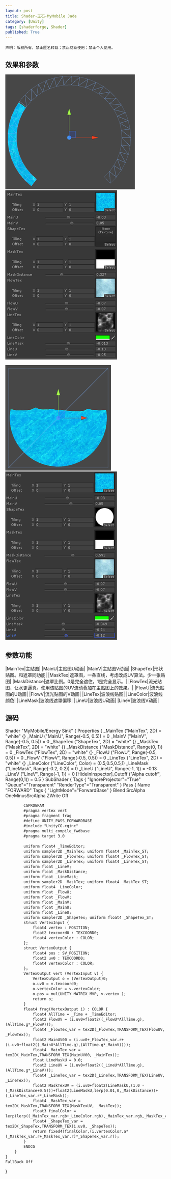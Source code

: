 ```yaml
---
layout: post
title: Shader-玉石-MyMobile Jade
category: [Unity]
tags: [shaderforge, Shader]
published: True
---
```



`声明：版权所有，禁止匿名转载；禁止商业使用；禁止个人使用。`


## 效果和参数 ##
<left>
	<img src="/public/img/Shader-能量槽/1.png">
	<img src="/public/img/Shader-能量槽/2.png">
	</left>
<p></p>
<left>
	<img src="/public/img/Shader-能量槽/3.png">
	<img src="/public/img/Shader-能量槽/4.png">
	</left>
	
	
## 参数功能 ##

|MainTex|主贴图|
|MainU|主贴图U动画|
|MainV|主贴图V动画|
|ShapeTex|形状贴图。和遮罩同功能|
|MaskTex|遮罩图，一条直线，考虑改成UV算法。少一张贴图|
|MaskDistance|遮罩比例。0是完全遮住，1是完全显示。|
|FlowTex|流光贴图，让水更逼真。使用该贴图的UV流动叠加在主贴图上的效果。|
|FlowU|流光贴图的U动画|
|FlowV|流光贴图的V动画|
|LineTex|波浪线贴图|
|LineColor|波浪线颜色|
|LineMask|波浪线遮罩偏移|
|LineU|波浪线U动画|
|LineV|波浪线V动画|


## 源码 ##

Shader "MyMobile/Energy Sink" {
    Properties {
        _MainTex ("MainTex", 2D) = "white" {}
        _MainU ("MainU", Range(-0.5, 0.5)) = 0
        _MainV ("MainV", Range(-0.5, 0.5)) = 0
        _ShapeTex ("ShapeTex", 2D) = "white" {}
        _MaskTex ("MaskTex", 2D) = "white" {}
        _MaskDistance ("MaskDistance", Range(0, 1)) = 0
        _FlowTex ("FlowTex", 2D) = "white" {}
        _FlowU ("FlowU", Range(-0.5, 0.5)) = 0
        _FlowV ("FlowV", Range(-0.5, 0.5)) = 0
        _LineTex ("LineTex", 2D) = "white" {}
        _LineColor ("LineColor", Color) = (0.5,0.5,0.5,1)
        _LineMask ("LineMask", Range(-0.2, 0.2)) = 0
        _LineU ("LineU", Range(-1, 1)) = -0.13
        _LineV ("LineV", Range(-1, 1)) = 0
        [HideInInspector]_Cutoff ("Alpha cutoff", Range(0,1)) = 0.5
    }
    SubShader {
        Tags {
            "IgnoreProjector"="True"
            "Queue"="Transparent"
            "RenderType"="Transparent"
        }
        Pass {
            Name "FORWARD"
            Tags {
                "LightMode"="ForwardBase"
            }
            Blend SrcAlpha OneMinusSrcAlpha
            ZWrite Off

            CGPROGRAM
            #pragma vertex vert
            #pragma fragment frag
            #define UNITY_PASS_FORWARDBASE
            #include "UnityCG.cginc"
            #pragma multi_compile_fwdbase
            #pragma target 3.0

            uniform float4 _TimeEditor;
            uniform sampler2D _MainTex; uniform float4 _MainTex_ST;
            uniform sampler2D _FlowTex; uniform float4 _FlowTex_ST;
            uniform sampler2D _LineTex; uniform float4 _LineTex_ST;
            uniform float _LineV;
            uniform float _MaskDistance;
            uniform float _LineMask;
            uniform sampler2D _MaskTex; uniform float4 _MaskTex_ST;
            uniform float4 _LineColor;
            uniform float _FlowU;
            uniform float _FlowV;
            uniform float _MainV;
            uniform float _MainU;
            uniform float _LineU;
            uniform sampler2D _ShapeTex; uniform float4 _ShapeTex_ST;
            struct VertexInput {
                float4 vertex : POSITION;
                float2 texcoord0 : TEXCOORD0;
                float4 vertexColor : COLOR;
            };
            struct VertexOutput {
                float4 pos : SV_POSITION;
                float2 uv0 : TEXCOORD0;
                float4 vertexColor : COLOR;
            };
            VertexOutput vert (VertexInput v) {
                VertexOutput o = (VertexOutput)0;
                o.uv0 = v.texcoord0;
                o.vertexColor = v.vertexColor;
                o.pos = mul(UNITY_MATRIX_MVP, v.vertex );
                return o;
            }
            float4 frag(VertexOutput i) : COLOR {
                float4 AllTime = _Time + _TimeEditor;
                float2 FlowUV = (i.uv0+float2((_FlowU*AllTime.g),(AllTime.g*_FlowV)));
                float4 _FlowTex_var = tex2D(_FlowTex,TRANSFORM_TEX(FlowUV, _FlowTex));
                float2 MainUV00 = (i.uv0+_FlowTex_var.r+(i.uv0+float2((_MainU*AllTime.g),(AllTime.g*_MainV))));
                float4 _MainTex_var = tex2D(_MainTex,TRANSFORM_TEX(MainUV00, _MainTex));
                float LineMaskU = 0.0;
                float2 LineUV = (i.uv0+float2((_LineU*AllTime.g),(AllTime.g*_LineV)));
                float4 _LineTex_var = tex2D(_LineTex,TRANSFORM_TEX(LineUV, _LineTex));
                float2 MaskTexUV = (i.uv0+float2(LineMaskU,(1.0 - (_MaskDistance+0.5)))+float2(LineMaskU,lerp(0.01,0,_MaskDistance))+(_LineTex_var.r*_LineMask));
                float4 _MaskTex_var = tex2D(_MaskTex,TRANSFORM_TEX(MaskTexUV, _MaskTex));
                float3 finalColor = lerp(lerp((_MainTex_var.rgb+_LineColor.rgb),_MainTex_var.rgb,_MaskTex_var.r),float3(1,1,1),0.0);
                float4 _ShapeTex_var = tex2D(_ShapeTex,TRANSFORM_TEX(i.uv0, _ShapeTex));
                return fixed4(finalColor,(i.vertexColor.a*(_MaskTex_var.r+_MaskTex_var.r)*_ShapeTex_var.r));
            }
            ENDCG
        }
    }
    FallBack Off
}
